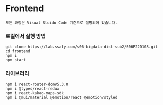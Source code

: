 # Frontend

```
모든 과정은 Visual Stuido Code 기준으로 설명되어 있습니다.
```



### 로컬에서 실행 방법

```
git clone https://lab.ssafy.com/s06-bigdata-dist-sub2/S06P22D108.git
cd frontend
npm i
npm start
```



### 라이브러리

```
npm i react-router-dom@5.3.0
npm i @types/react-redux
npm i react-kakao-maps-sdk
npm i @mui/material @emotion/react @emotion/styled
```

